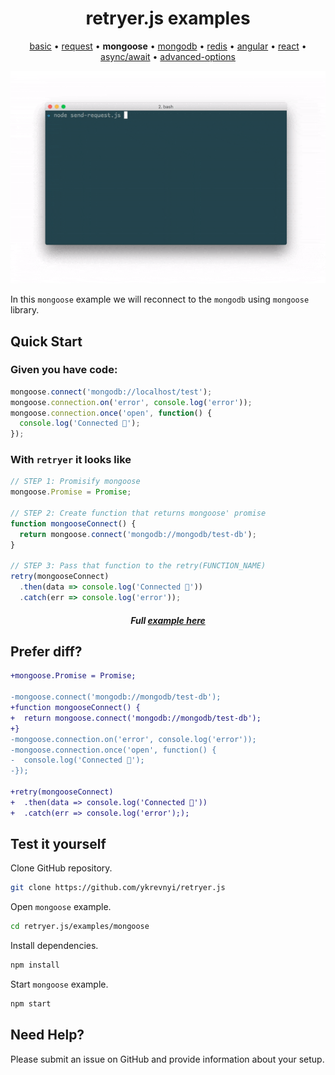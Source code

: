 
<h1 align="center">retryer.js examples</h1>

<p align="center">
  <a href="https://github.com/ykrevnyi/reconnect/blob/docs/examples/basic/">basic</a> &bull;
  <a href="https://github.com/ykrevnyi/reconnect/blob/docs/examples/request/">request</a> &bull;
  <b>mongoose</b> &bull;
  <a href="https://github.com/ykrevnyi/reconnect/blob/docs/examples/mongodb/">mongodb</a> &bull;
  <a href="https://github.com/ykrevnyi/reconnect/blob/docs/examples/redis/">redis</a> &bull;
  <a href="https://github.com/ykrevnyi/reconnect/blob/docs/examples/angular/">angular</a> &bull;
  <a href="https://github.com/ykrevnyi/reconnect/blob/docs/examples/react/">react</a> &bull;
  <a href="https://github.com/ykrevnyi/reconnect/blob/docs/examples/async-await/">async/await</a> &bull;
  <a href="https://github.com/ykrevnyi/reconnect/blob/docs/examples/advanced-options/">advanced-options</a>
</p>

<p align="center">
  <img src="https://github.com/ykrevnyi/reconnect/blob/docs/docs/retryer-v1.5.1.gif" alt="retryer.js intro"/>
</p>

In this `mongoose` example we will reconnect to the `mongodb` using `mongoose` library.

## Quick Start

### Given you have code:

```javascript
mongoose.connect('mongodb://localhost/test');
mongoose.connection.on('error', console.log('error'));
mongoose.connection.once('open', function() {
  console.log('Connected 🎉');
});

```

### With `retryer` it looks like
```javascript
// STEP 1: Promisify mongoose
mongoose.Promise = Promise;

// STEP 2: Create function that returns mongoose' promise
function mongooseConnect() {
  return mongoose.connect('mongodb://mongodb/test-db');
}

// STEP 3: Pass that function to the retry(FUNCTION_NAME)
retry(mongooseConnect)
  .then(data => console.log('Connected 🎉'))
  .catch(err => console.log('error'));
```
<h5 align="center">Full <a href="https://github.com/ykrevnyi/reconnect/blob/docs/examples/mongoose/index.js">example here</a></h5>

## Prefer diff?
```diff
+mongoose.Promise = Promise;

-mongoose.connect('mongodb://mongodb/test-db');
+function mongooseConnect() {
+  return mongoose.connect('mongodb://mongodb/test-db');
+}
-mongoose.connection.on('error', console.log('error'));
-mongoose.connection.once('open', function() {
-  console.log('Connected 🎉');
-});

+retry(mongooseConnect)
+  .then(data => console.log('Connected 🎉'))
+  .catch(err => console.log('error'););
```

## Test it yourself
Clone GitHub repository.
```bash
git clone https://github.com/ykrevnyi/retryer.js
```

Open `mongoose` example.
```bash
cd retryer.js/examples/mongoose
```

Install dependencies.
```bash
npm install
```

Start `mongoose` example.
```bash
npm start
```

## Need Help?
Please submit an issue on GitHub and provide information about your setup.

